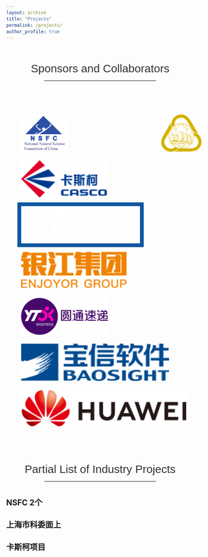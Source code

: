 ```yaml
---
layout: archive
title: "Projects"
permalink: /projects/
author_profile: true
---
```


<!-- {% if author.googlescholar %}
  You can also find my articles on <u><a href="{{author.googlescholar}}">my Google Scholar profile</a>.</u>
{% endif %}

{% include base_path %}

{% for post in site.projects reversed %}
  {% include archive-single.html %}
{% endfor %}

<p>fagagoagjaogjao</p> -->

<style type="text/css">
.img_container{
  width: 100%;
  padding: 40px 30px;
  text-align:justify
}
.img_container>img{
  height: 100px;
  padding: 10px;s
  vertical-align: middle;;
}
.caption{
  padding-top: 40px;
  font-size: 30px;
  text-align: center;
  font-weight: 200;
  font-family: Microsoft YaHei,Arial;
  line-height: 1.42857143;
  color: #333;
}
.caption_line{
    width: 300px;
    height: 1px;
    margin: 10px auto 40px auto;
    background: #000000;
}
</style>


<div class="caption">Sponsors and Collaborators</div>
<div class="caption_line"></div>

<div class="img_container">
  <img src="../images/National_Natural_Science_Foundation_of_China-logo.png">
  <img src="../images/shanghaishiwei-logo.png">
  <img src="../images/kasike-logo.png">
  <img src="../images/mininglamp-logo.png" style="background: #0e56a0">
  <img src="../images/yinjiang-logo.jpg">
  <img src="../images/yuantong-logo.png">
  <img src="../images/baoxing-logo.png">
  <img src="../images/huawei-logo.png">
</div>

<div class="caption">Partial List of Industry Projects</div>
<div class="caption_line"></div>

## NSFC 2个
## 上海市科委面上
## 卡斯柯项目
